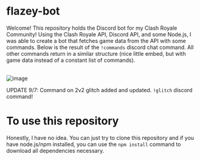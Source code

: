 # flazey-bot
Welcome! This repository holds the Discord bot for my Clash Royale Community! Using the Clash Royale API, Discord API, and some Node.js, I was able to create a bot that fetches
game data from the API with some commands. Below is the result of the `!commands` discord chat command. All other commands return in a similar structure (nice little embed, but 
with game data instead of a constant list of commands). <br /> <br />

![image](https://user-images.githubusercontent.com/25803515/92157883-f14bfb80-eddf-11ea-8516-136f22e8bb95.png)

UPDATE 9/7: Command on 2v2 glitch added and updated. `!glitch` discord command!

# To use this repository
Honestly, I have no idea. You can just try to clone this repository and if you have node.js/npm installed, you can use the `npm install` command to download all dependencies
necessary.
